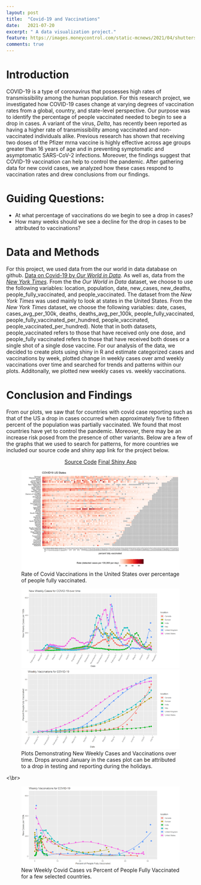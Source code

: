 ```yaml
---
layout: post
title:  "Covid-19 and Vaccinations"
date:   2021-07-20
excerpt: " A data visualization project."
feature: https://images.moneycontrol.com/static-mcnews/2021/04/shutterstock_1624415920-770x433.jpg
comments: true
--- 
```


# Introduction 

COVID-19 is a type of coronavirus that possesses high rates of transmissibility among the human population.
For this research project, we investigated how COVID-19 cases change at varying degrees of vaccination rates from a global, country, and state-level perspective.
Our purpose was to identify the percentage of people vaccinated needed to begin to see a drop in cases.
A variant of the virus,  *Delta*, has recently been reported as having a higher rate of transmissibility among vaccinated and non-vaccinated individuals alike.
Previous research has shown that receiving two doses of the Pfizer mrna vaccine is highly effective across age groups greater than 16 years of age and in preventing symptomatic and asymptomatic SARS-CoV-2 infections. 
Moreover, the findings suggest that COVID-19 vaccination can help to control the pandemic. 
After gathering data for new covid cases, we analyzed how these cases respond to vaccination rates and drew conclusions from our findings.  

# Guiding Questions: 

- At what percentage of vaccinations do we begin to see a drop in cases? 
- How many weeks should we see a decline for the drop in cases to be attributed to vaccinations? 

# Data and Methods  

For this project, we used data from the our world in data database on github.  [Data on Covid-19 by *Our World in Data*](https://github.com/owid/covid-19-data/tree/master/public/data). As well as, data from the [*New York Times*](https://github.com/nytimes/covid-19-data). From the the *Our World in Data* dataset, we choose to use the following variables: location, population, date, new_cases, new_deaths, people_fully_vaccinated, and people_vaccinated. The dataset from the *New York Times* was used mainly to look at states in the United States. From the *New York Times* dataset, we choose the following variables:  date, cases, cases_avg_per_100k, deaths, deaths_avg_per_100k, people_fully_vaccinated, people_fully_vaccinated_per_hundred, people_vaccinated, people_vaccinated_per_hundred). Note that in both datasets, people_vaccinated refers to those that have received only one dose, and people_fully vaccinated refers to those that have received both doses or a single shot of a single dose vaccine. For our analysis of the data, we decided to create plots using shiny in R and estimate categorized cases and vaccinations by week, plotted change in weekly cases over amd weekly vaccinations over time and searched for trends and patterns within our plots. Additonally, we plotted new weekly cases vs. weekly vaccinations. 

# Conclusion and Findings 

From our plots, we saw that for countries with covid case reporting such as that of the US a drop in cases occurred when approximately five to fifteen percent of the population was partially vaccinated. We found that most countries have yet to control the pandemic. Moreover, there may be an increase risk posed from the presence of other variants. Below are a few of the graphs that we used to search for patterns, for more countries we included our source code and shiny app link for the project below. 

<center>
    <div class="btn-group">
        <a href="https://github.com/HeribertoLopez/Covid_19_Project/blob/main/Heri%20Folder/ShinyApp/app.R" class="btn btn-info"> Source Code</a>
         <a href="https://lopez-crypto.shinyapps.io/Final_Shiny/?_ga=2.9284149.1404967710.1626882075-1802921591.1626356006" class="btn btn-success"> Final Shiny App </a>
    </div> 
</center> 

<figure>
    <a href="/assets/img/covid-vax-cases-plot.png"><img src="/assets/img/covid-vax-cases-plot.png"></a>
    <figcaption> Rate of Covid Vaccinations in the United States over percentage of people fully vaccinated.</figcaption>
</figure>

<figure class="half"> 
	<img src="/assets/img/New Weekly Covid Cases.png">
	<img src="/assets/img/New_Weekly_Vaccinations.png">
	<figcaption> Plots Demonstrating New Weekly Cases and Vaccinations over time. Drops around January in the cases plot can be attributed to a drop in testing and reporting during the holidays. </figcaption>
</figure>

<\br>




<figure>
    <a href="/assets/img/Cases vs Vaccinations.png"><img src="/assets/img/Cases vs Vaccinations.png"></a>
    <figcaption> New Weekly Covid Cases vs Percent of People Fully Vaccinated for a few selected countries.</figcaption>
</figure>


